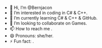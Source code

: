 - 👋 Hi, I’m @Bernjacon
- 👀 I’m interested in coding in C# & C++.
- 🌱 I’m currently learning C# & C++ & GitHub.
- 💞️ I’m looking to collaborate on Games.
- 📫 How to reach me .
- 😄 Pronouns: she/her.
- ⚡ Fun fact: .

<!---
Bernjacon/Bernjacon is a ✨ special ✨ repository because its `README.md` (this file) appears on your GitHub profile.
You can click the Preview link to take a look at your changes.
--->
